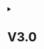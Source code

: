 <details>
<summary>

# V3.0
</summary>

<link rel="stylesheet" href="https://cdnjs.cloudflare.com/ajax/libs/font-awesome/4.7.0/css/font-awesome.min.css">

<table>
    <tr>
        <td align="center">
        <img src="https://avatars.githubusercontent.com/u/19922556?s=460&amp;u=b63d8848dc942e194380c0e0bdcd1ca16d85b553&amp;v=4">
        <br/>
        Dean Lofts 
        <br/>
        <a href="https://github.com/loftwah"><i class="fa fa-github"></i></a>
        <a href="https://www.beatsmiff.com"><i class="fa fa-external-link"></i></a>
        <a href="https://twitter.com/loftwah"><i class="fa fa-twitter"></i></a></a>
        </td>
    </tr>
</table>

</details>